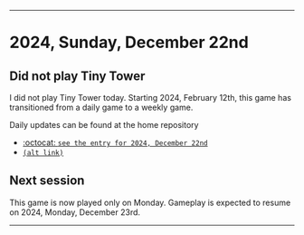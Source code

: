 
***

# 2024, Sunday, December 22nd

## Did not play Tiny Tower

<!-- TODO: For each weekly entry, make sure the date is correct. The day of the week should be modified in 4 places !-->

I did not play Tiny Tower today. Starting 2024, February 12th, this game has transitioned from a daily game to a weekly game.

Daily updates can be found at the home repository

- [:octocat: `see the entry for 2024, December 22nd`](https://github.com/seanpm2001/SeansLifeArchive_Images_TinyTower/tree/master/tiny%20tower/2024/12_December/22/) 
- [`(alt link)`](/tiny%20tower/2024/12_December/22/)

## Next session

This game is now played only on Monday. Gameplay is expected to resume on 2024, Monday, December 23rd.

***
